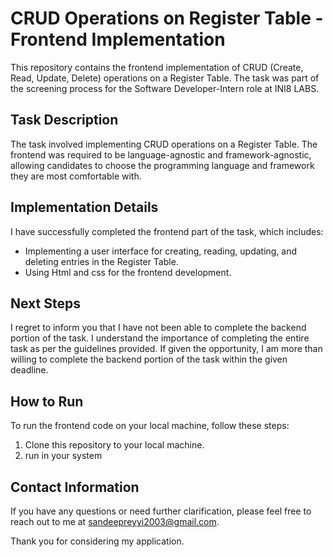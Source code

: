 # CRUD Operations on Register Table - Frontend Implementation

This repository contains the frontend implementation of CRUD (Create, Read, Update, Delete) operations on a Register Table. The task was part of the screening process for the Software Developer-Intern role at INI8 LABS.

## Task Description
The task involved implementing CRUD operations on a Register Table. The frontend was required to be language-agnostic and framework-agnostic, allowing candidates to choose the programming language and framework they are most comfortable with.

## Implementation Details
I have successfully completed the frontend part of the task, which includes:
- Implementing a user interface for creating, reading, updating, and deleting entries in the Register Table.
- Using Html and css for the frontend development.

## Next Steps
I regret to inform you that I have not been able to complete the backend portion of the task. I understand the importance of completing the entire task as per the guidelines provided. If given the opportunity, I am more than willing to complete the backend portion of the task within the given deadline.

## How to Run
To run the frontend code on your local machine, follow these steps:
1. Clone this repository to your local machine.
2. run in your system
## Contact Information
If you have any questions or need further clarification, please feel free to reach out to me at sandeepreyyi2003@gmail.com.

Thank you for considering my application.
